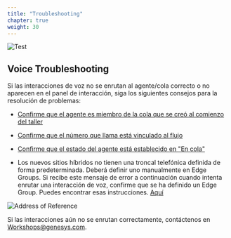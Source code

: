 ```yaml
---
title: "Troubleshooting"
chapter: true
weight: 30
---
```



![Test](/images/Inbound3-768x300.jpg)

## Voice Troubleshooting
Si las interacciones de voz no se enrutan al agente/cola correcto o no aparecen en el panel de interacción, siga los siguientes consejos para la resolución de problemas:

* [Confirme que el agente es miembro de la cola que se creó al comienzo del taller](https://workshop.genesys.com/workshops/gride-demo/040-inbound-voice/10_first.html#Followalong)

* [Confirme que el número que llama está vinculado al flujo](https://workshop.genesys.com/workshops/gride-demo/040-inbound-voice/10_first.html)

* [Confirme que el estado del agente está establecido en "En cola"](https://workshop.genesys.com/workshops/gride-demo/040-inbound-voice/20_second.html)

* Los nuevos sitios híbridos no tienen una troncal telefónica definida de forma predeterminada. Deberá definir uno manualmente en Edge Groups. Si recibe este mensaje de error a continuación cuando intenta enrutar una interacción de voz, confirme que se ha definido un Edge Group. Puedes encontrar esas instrucciones. [Aquí](https://workshop.genesys.com/workshops/gride-demo/030-telephony/10_first.html)

![Address of Reference](/images/AoR.jpg)

 Si las interacciones aún no se enrutan correctamente, contáctenos en Workshops@genesys.com.


